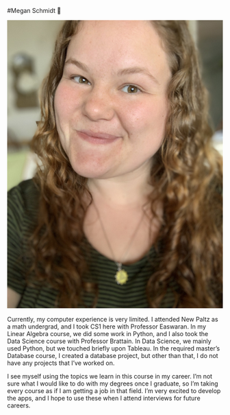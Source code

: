 #Megan Schmidt :dancer:

![Picture of Megan](IMG_0283.jpg)

Currently, my computer experience is very limited. I attended New Paltz as a math undergrad, and I took CS1 here with Professor Easwaran. In my Linear Algebra course, we did some work in Python, and I also took the Data Science course with Professor Brattain. In Data Science, we mainly used Python, but we touched briefly upon Tableau. In the required master’s Database course, I created a database project, but other than that, I do not have any projects that I’ve worked on. 

I see myself using the topics we learn in this course in my career. I’m not sure what I would like to do with my degrees once I graduate, so I’m taking every course as if I am getting a job in that field. I’m very excited to develop the apps, and I hope to use these when I attend interviews for future careers.
